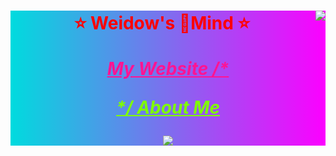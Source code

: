 <!--
 * @Author: Weidows
 * @Date: 2020-07-27 10:28:29
 * @LastEditors: Weidows
 * @LastEditTime: 2020-12-01 18:58:36
 * @FilePath: \Weidows\Others\test.md
 * 这个markdown是显示在github-profile界面上的
-->


<div align="center" style="background-color: #00dbde;background-image: linear-gradient(90deg, #00dbde 0%, #fc00ff 100%);">
  <!-- 常用语言 -->
  <!-- <img src="https://github-readme-stats.vercel.app/api/top-langs/?username=Weidows&langs_count=8&theme=tokyonight&layout=compact" /> -->
  <!-- 评级 -->
  <img align="right" src="https://github-readme-stats.vercel.app/api?username=Weidows&show_icons=true&theme=synthwave" />
  <!-- Website badge -->
  <!-- <p align="center">
  <a href="https://www.anandmainali.com.np" target="_blank"><img alt="Website" src="https://img.shields.io/badge/Website-www.anandmainali.com.np-blue?style=flat&logo=google-chrome"></a>
  </p> -->

  <h1 style="color:red;">
  ⭐️ Weidow's 🌈Mind ⭐️

  <a href="https://weidows.github.io" target="_blank" style="color:deeppink;">_My Website /*_</a>

  <a href="https://weidows.github.io/About-me" target="_blank" style="color:chartreuse;">_*/ About Me_</a>
  <!-- 访问计数 -->
  <img src="https://profile-counter.glitch.me/{Weidows}/count.svg" />
  </h1>
</div>
